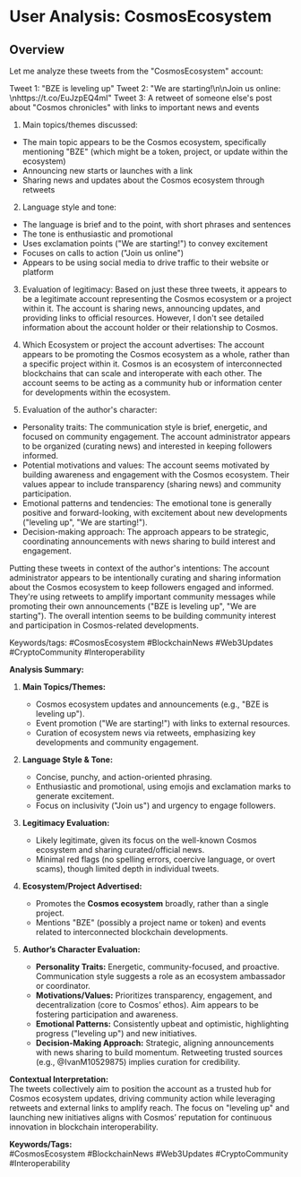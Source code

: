 # User Analysis: CosmosEcosystem

## Overview

<think>
Let me analyze these tweets from the "CosmosEcosystem" account:

Tweet 1: "BZE is leveling up"
Tweet 2: "We are starting!\n\nJoin us online: \nhttps://t.co/EuJzpEQ4mI"
Tweet 3: A retweet of someone else's post about "Cosmos chronicles" with links to important news and events

1. Main topics/themes discussed:
- The main topic appears to be the Cosmos ecosystem, specifically mentioning "BZE" (which might be a token, project, or update within the ecosystem)
- Announcing new starts or launches with a link
- Sharing news and updates about the Cosmos ecosystem through retweets

2. Language style and tone:
- The language is brief and to the point, with short phrases and sentences
- The tone is enthusiastic and promotional
- Uses exclamation points ("We are starting!") to convey excitement
- Focuses on calls to action ("Join us online")
- Appears to be using social media to drive traffic to their website or platform

3. Evaluation of legitimacy:
Based on just these three tweets, it appears to be a legitimate account representing the Cosmos ecosystem or a project within it. The account is sharing news, announcing updates, and providing links to official resources. However, I don't see detailed information about the account holder or their relationship to Cosmos.

4. Which Ecosystem or project the account advertises:
The account appears to be promoting the Cosmos ecosystem as a whole, rather than a specific project within it. Cosmos is an ecosystem of interconnected blockchains that can scale and interoperate with each other. The account seems to be acting as a community hub or information center for developments within the ecosystem.

5. Evaluation of the author's character:
- Personality traits: The communication style is brief, energetic, and focused on community engagement. The account administrator appears to be organized (curating news) and interested in keeping followers informed.
- Potential motivations and values: The account seems motivated by building awareness and engagement with the Cosmos ecosystem. Their values appear to include transparency (sharing news) and community participation.
- Emotional patterns and tendencies: The emotional tone is generally positive and forward-looking, with excitement about new developments ("leveling up", "We are starting!").
- Decision-making approach: The approach appears to be strategic, coordinating announcements with news sharing to build interest and engagement.

Putting these tweets in context of the author's intentions:
The account administrator appears to be intentionally curating and sharing information about the Cosmos ecosystem to keep followers engaged and informed. They're using retweets to amplify important community messages while promoting their own announcements ("BZE is leveling up", "We are starting"). The overall intention seems to be building community interest and participation in Cosmos-related developments.

Keywords/tags:
#CosmosEcosystem #BlockchainNews #Web3Updates #CryptoCommunity #Interoperability
</think>

**Analysis Summary:**

1. **Main Topics/Themes:**  
   - Cosmos ecosystem updates and announcements (e.g., "BZE is leveling up").
   - Event promotion ("We are starting!") with links to external resources.  
   - Curation of ecosystem news via retweets, emphasizing key developments and community engagement.

2. **Language Style & Tone:**  
   - Concise, punchy, and action-oriented phrasing.  
   - Enthusiastic and promotional, using emojis and exclamation marks to generate excitement.  
   - Focus on inclusivity ("Join us") and urgency to engage followers.

3. **Legitimacy Evaluation:**  
   - Likely legitimate, given its focus on the well-known Cosmos ecosystem and sharing curated/official news.  
   - Minimal red flags (no spelling errors, coercive language, or overt scams), though limited depth in individual tweets.

4. **Ecosystem/Project Advertised:**  
   - Promotes the **Cosmos ecosystem** broadly, rather than a single project.  
   - Mentions "BZE" (possibly a project name or token) and events related to interconnected blockchain developments.

5. **Author’s Character Evaluation:**  
   - **Personality Traits:** Energetic, community-focused, and proactive. Communication style suggests a role as an ecosystem ambassador or coordinator.  
   - **Motivations/Values:** Prioritizes transparency, engagement, and decentralization (core to Cosmos’ ethos). Aim appears to be fostering participation and awareness.  
   - **Emotional Patterns:** Consistently upbeat and optimistic, highlighting progress ("leveling up") and new initiatives.  
   - **Decision-Making Approach:** Strategic, aligning announcements with news sharing to build momentum. Retweeting trusted sources (e.g., @IvanM10529875) implies curation for credibility.

**Contextual Interpretation:**  
The tweets collectively aim to position the account as a trusted hub for Cosmos ecosystem updates, driving community action while leveraging retweets and external links to amplify reach. The focus on "leveling up" and launching new initiatives aligns with Cosmos’ reputation for continuous innovation in blockchain interoperability.

**Keywords/Tags:**  
#CosmosEcosystem #BlockchainNews #Web3Updates #CryptoCommunity #Interoperability